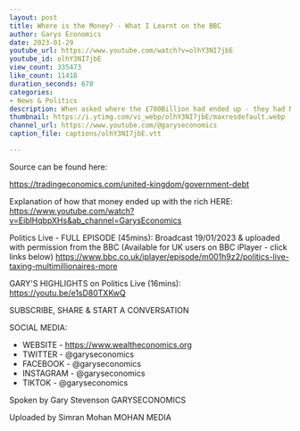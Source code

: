```yaml
---
layout: post
title: Where is the Money? - What I Learnt on the BBC
author: Garys Economics
date: 2023-01-29
youtube_url: https://www.youtube.com/watch?v=olhY3NI7jbE
youtube_id: olhY3NI7jbE
view_count: 335473
like_count: 11418
duration_seconds: 678
categories:
- News & Politics
description: When asked where the £700Billion had ended up - they had NO answers The £700 billion refers to the total government deficit since the beginning of covid as of January 2023.
thumbnail: https://i.ytimg.com/vi_webp/olhY3NI7jbE/maxresdefault.webp
channel_url: https://www.youtube.com/@garyseconomics
caption_file: captions/olhY3NI7jbE.vtt

---
```


Source can be found here:

https://tradingeconomics.com/united-kingdom/government-debt

Explanation of how that money ended up with the rich HERE:
https://www.youtube.com/watch?v=EiblHqbpXHs&ab_channel=GarysEconomics

Politics Live - FULL EPISODE (45mins):
Broadcast 19/01/2023 & uploaded with permission from the BBC 
(Available for UK users on BBC iPlayer - click links below)
https://www.bbc.co.uk/iplayer/episode/m001h9z2/politics-live-taxing-multimillionaires-more

GARY'S HIGHLIGHTS on Politics Live (16mins):
https://youtu.be/e1sD80TXKwQ


SUBSCRIBE, SHARE & START A CONVERSATION


SOCIAL MEDIA:
- WEBSITE - https://www.wealtheconomics.org
- TWITTER - @garyseconomics
- FACEBOOK - @garyseconomics
- INSTAGRAM - @garyseconomics
- TIKTOK - @garyseconomics


Spoken by Gary Stevenson
GARYSECONOMICS


Uploaded by Simran Mohan
MOHAN MEDIA
